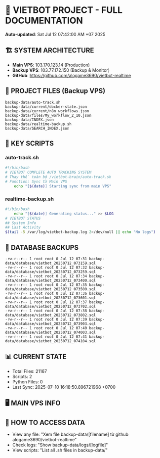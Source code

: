 # 🤖 VIETBOT PROJECT - FULL DOCUMENTATION
**Auto-updated**: Sat Jul 12 07:42:00 AM +07 2025

## 🏗️ SYSTEM ARCHITECTURE
- **Main VPS**: 103.170.123.14 (Production)
- **Backup VPS**: 103.77.172.150 (Backup & Monitor)
- **GitHub**: https://github.com/alogame3690/vietbot-realtime

## 📁 PROJECT FILES (Backup VPS)
```
backup-data/auto-track.sh
backup-data/current/docker-state.json
backup-data/current/n8n_workflows.json
backup-data/files/My_workflow_2_10.json
backup-data/INDEX.json
backup-data/realtime-backup.sh
backup-data/SEARCH_INDEX.json
```

## 🔧 KEY SCRIPTS
### auto-track.sh
```bash
#!/bin/bash
# VIETBOT COMPLETE AUTO TRACKING SYSTEM
# Thay thế toàn bộ /vietbot-brain/auto-track.sh
# Function: Sync từ Main VPS
    echo "[$(date)] Starting sync from main VPS"
```
### realtime-backup.sh
```bash
#!/bin/bash
    echo "[$(date)] Generating status..." >> $LOG
# VIETBOT STATUS
## System Info
## Last Activity
$(tail -5 /var/log/vietbot-backup.log 2>/dev/null || echo "No logs")
```

## 💾 DATABASE BACKUPS
```
-rw-r--r-- 1 root root 0 Jul 12 07:31 backup-data/database/vietbot_20250712_073159.sql
-rw-r--r-- 1 root root 0 Jul 12 07:32 backup-data/database/vietbot_20250712_073259.sql
-rw-r--r-- 1 root root 0 Jul 12 07:34 backup-data/database/vietbot_20250712_073400.sql
-rw-r--r-- 1 root root 0 Jul 12 07:35 backup-data/database/vietbot_20250712_073500.sql
-rw-r--r-- 1 root root 0 Jul 12 07:36 backup-data/database/vietbot_20250712_073601.sql
-rw-r--r-- 1 root root 0 Jul 12 07:37 backup-data/database/vietbot_20250712_073702.sql
-rw-r--r-- 1 root root 0 Jul 12 07:38 backup-data/database/vietbot_20250712_073802.sql
-rw-r--r-- 1 root root 0 Jul 12 07:39 backup-data/database/vietbot_20250712_073903.sql
-rw-r--r-- 1 root root 0 Jul 12 07:40 backup-data/database/vietbot_20250712_074003.sql
-rw-r--r-- 1 root root 0 Jul 12 07:41 backup-data/database/vietbot_20250712_074104.sql
```

## 📊 CURRENT STATE
- Total Files: 21167
- Scripts: 2
- Python Files: 0
- Last Sync: 2025-07-10 16:18:50.896721968 +0700

## 🖥️ MAIN VPS INFO


## 🚨 HOW TO ACCESS DATA
- View any file: "Xem file backup-data/[filename] từ github alogame3690/vietbot-realtime"
- Check logs: "Show backup-data/logs/[logfile]"
- View scripts: "List all .sh files in backup-data/"
